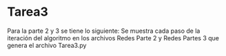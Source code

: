 Tarea3
======
Para la parte 2 y 3 se tiene lo siguiente:
Se muestra cada paso de la iteración del algoritmo en los archivos Redes Parte 2 y Redes Partes 3 que genera el archivo Tarea3.py
